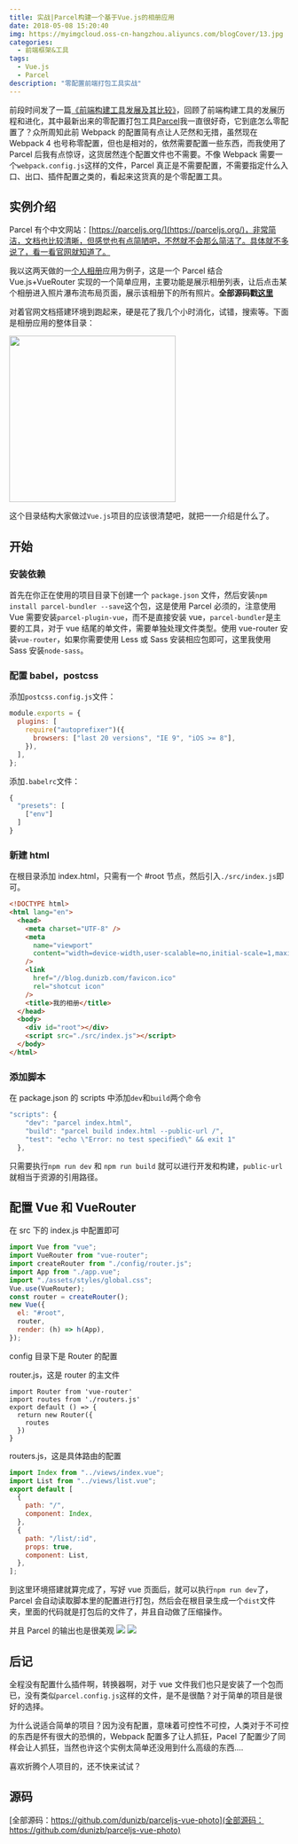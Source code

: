 ```yaml
---
title: 实战|Parcel构建一个基于Vue.js的相册应用
date: 2018-05-08 15:20:40
img: https://myimgcloud.oss-cn-hangzhou.aliyuncs.com/blogCover/13.jpg
categories:
  - 前端框架&工具
tags:
  - Vue.js
  - Parcel
description: "零配置前端打包工具实战"
---
```


前段时间发了一篇[《前端构建工具发展及其比较》](https://blog.dunizb.com/2018/04/23/%E5%89%8D%E7%AB%AF%E6%9E%84%E5%BB%BA%E5%B7%A5%E5%85%B7%E5%8F%91%E5%B1%95%E5%8F%8A%E5%85%B6%E6%AF%94%E8%BE%83/)，回顾了前端构建工具的发展历程和进化，其中最新出来的零配置打包工具[Parcel](https://parceljs.org/)我一直很好奇，它到底怎么零配置了？<!-- more -->众所周知此前 Webpack 的配置简有点让人茫然和无措，虽然现在 Webpack 4 也号称零配置，但也是相对的，依然需要配置一些东西，而我使用了 Parcel 后我有点惊讶，这货居然连个配置文件也不需要。不像 Webpack 需要一个`webpack.config.js`这样的文件，Parcel 真正是不需要配置，不需要指定什么入口、出口、插件配置之类的，看起来这货真的是个零配置工具。

<!-- more -->

## 实例介绍

Parcel 有个中文网站：[https://parceljs.org/](https://parceljs.org/)，非常简洁，文档也比较清晰，但感觉也有点简陋吧，不然就不会那么简洁了。具体就不多说了，看一看官网就知道了。

我以这两天做的一[个人相册](https://photo.dunizb.com)应用为例子，这是一个 Parcel 结合 Vue.js+VueRouter 实现的一个简单应用，主要功能是展示相册列表，让后点击某个相册进入照片瀑布流布局页面，展示该相册下的所有照片。**全部源码戳[这里](https://github.com/dunizb/parceljs-vue-photo)**

对着官网文档搭建环境到跑起来，硬是花了我几个小时消化，试错，搜索等。下面是相册应用的整体目录：

<img src="https://raw.githubusercontent.com/dunizb/cloudimg/master/blog/article/201805/parcel/parcel_0.png" width="300px">

这个目录结构大家做过`Vue.js`项目的应该很清楚吧，就把一一介绍是什么了。

## 开始

### 安装依赖

首先在你正在使用的项目目录下创建一个 `package.json` 文件，然后安装`npm install parcel-bundler --save`这个包，这是使用 Parcel 必须的，注意使用 Vue 需要安装`parcel-plugin-vue`，而不是直接安装 vue，`parcel-bundler`是主要的工具，对于 vue 结尾的单文件，需要单独处理文件类型。使用 vue-router 安装`vue-router`，如果你需要使用 Less 或 Sass 安装相应包即可，这里我使用 Sass 安装`node-sass`。

### 配置 babel，postcss

添加`postcss.config.js`文件：

```js
module.exports = {
  plugins: [
    require("autoprefixer")({
      browsers: ["last 20 versions", "IE 9", "iOS >= 8"],
    }),
  ],
};
```

添加`.babelrc`文件：

```js
{
  "presets": [
    ["env"]
  ]
}
```

### 新建 html

在根目录添加 index.html，只需有一个 #root 节点，然后引入`./src/index.js`即可。

```html
<!DOCTYPE html>
<html lang="en">
  <head>
    <meta charset="UTF-8" />
    <meta
      name="viewport"
      content="width=device-width,user-scalable=no,initial-scale=1,maximum-scale=1,minimum-scale=1"
    />
    <link
      href="//blog.dunizb.com/favicon.ico"
      rel="shotcut icon"
    />
    <title>我的相册</title>
  </head>
  <body>
    <div id="root"></div>
    <script src="./src/index.js"></script>
  </body>
</html>
```

### 添加脚本

在 package.json 的 scripts 中添加`dev`和`build`两个命令

```js
"scripts": {
    "dev": "parcel index.html",
    "build": "parcel build index.html --public-url /",
    "test": "echo \"Error: no test specified\" && exit 1"
  },
```

只需要执行`npm run dev` 和 `npm run build` 就可以进行开发和构建，`public-url`就相当于资源的引用路径。

## 配置 Vue 和 VueRouter

在 src 下的 index.js 中配置即可

```js
import Vue from "vue";
import VueRouter from "vue-router";
import createRouter from "./config/router.js";
import App from "./app.vue";
import "./assets/styles/global.css";
Vue.use(VueRouter);
const router = createRouter();
new Vue({
  el: "#root",
  router,
  render: (h) => h(App),
});
```

config 目录下是 Router 的配置

router.js，这是 router 的主文件

```
import Router from 'vue-router'
import routes from './routers.js'
export default () => {
  return new Router({
    routes
  })
}
```

routers.js，这是具体路由的配置

```js
import Index from "../views/index.vue";
import List from "../views/list.vue";
export default [
  {
    path: "/",
    component: Index,
  },
  {
    path: "/list/:id",
    props: true,
    component: List,
  },
];
```

到这里环境搭建就算完成了，写好 vue 页面后，就可以执行`npm run dev`了，Parcel 会自动读取脚本里的配置进行打包，然后会在根目录生成一个`dist`文件夹，里面的代码就是打包后的文件了，并且自动做了压缩操作。

并且 Parcel 的输出也是很美观
![](https://raw.githubusercontent.com/dunizb/cloudimg/master/blog/article/201805/parcel/parcel_1.jpg)
![](https://raw.githubusercontent.com/dunizb/cloudimg/master/blog/article/201805/parcel/parcel_2.png)

## 后记

全程没有配置什么插件啊，转换器啊，对于 vue 文件我们也只是安装了一个包而已，没有类似`parcel.config.js`这样的文件，是不是很酷？对于简单的项目是很好的选择。

为什么说适合简单的项目？因为没有配置，意味着可控性不可控，人类对于不可控的东西是怀有很大的恐惧的，Webpack 配置多了让人抓狂，Pacel 了配置少了同样会让人抓狂，当然也许这个实例太简单还没用到什么高级的东西....

喜欢折腾个人项目的，还不快来试试？

## 源码

[全部源码：https://github.com/dunizb/parceljs-vue-photo](全部源码：https://github.com/dunizb/parceljs-vue-photo)
